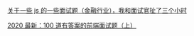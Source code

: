 [关于一些 js 的一些面试题（金融行业），我和面试官扯了三个小时](https://xie.infoq.cn/article/4f53258d47a67d97b05319600)

[2020 最新：100 道有答案的前端面试题（上）](https://juejin.cn/post/6847902225423925255)
